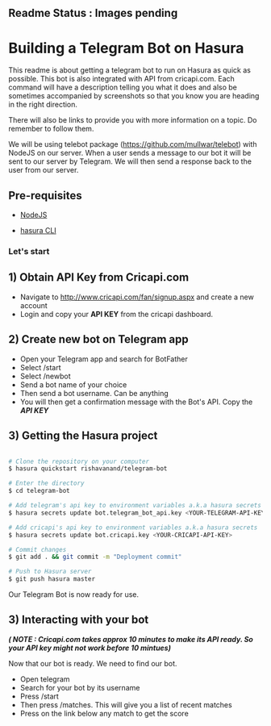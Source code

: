 ## Readme Status : Images pending

# Building a Telegram Bot on Hasura

This readme is about getting a telegram bot to run on Hasura as quick as possible. This bot is also integrated with API from cricapi.com. Each command will have a description telling you what it does and also be sometimes accompanied by screenshots so that you know you are heading in the right direction.

There will also be links to provide you with more information on a topic. Do remember to follow them.

We will be using telebot package (https://github.com/mullwar/telebot) with NodeJS on our server. When a user sends a message to our bot it will be sent to our server by Telegram. We will then send a response back to the user from our server.

## Pre-requisites

* [NodeJS](https://nodejs.org)

* [hasura CLI](https://docs.hasura.io/0.15/manual/install-hasura-cli.html)

### Let's start

## 1) Obtain API Key from Cricapi.com

* Navigate to http://www.cricapi.com/fan/signup.aspx and create a new account
* Login and copy your **API KEY** from the cricapi dashboard.

## 2) Create new bot on Telegram app

* Open your Telegram app and search for BotFather
* Select /start
* Select /newbot
* Send a bot name of your choice
* Then send a bot username. Can be anything
* You will then get a confirmation message with the Bot's API. Copy the ***API KEY*** 

## 3) Getting the Hasura project

```sh

# Clone the repository on your computer
$ hasura quickstart rishavanand/telegram-bot

# Enter the directory
$ cd telegram-bot

# Add telegram's api key to environment variables a.k.a hasura secrets
$ hasura secrets update bot.telegram_bot_api.key <YOUR-TELEGRAM-API-KEY>

# Add cricapi's api key to environment variables a.k.a hasura secrets
$ hasura secrets update bot.cricapi.key <YOUR-CRICAPI-API-KEY>

# Commit changes
$ git add . && git commit -m "Deployment commit"

# Push to Hasura server
$ git push hasura master

```

Our Telegram Bot is now ready for use.

## 3) Interacting with your bot

***( NOTE : Cricapi.com takes approx 10 minutes to make its API ready. So your API key might not work before 10 mintues)***

Now that our bot is ready. We need to find our bot.

* Open telegram
* Search for your bot by its username
* Press /start
* Then press /matches. This will give you a list of recent matches
* Press on the link below any match to get the score 


